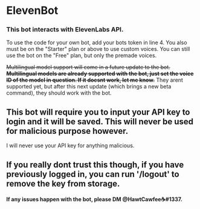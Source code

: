 # ElevenBot

### This bot interacts with ElevenLabs API.

To use the code for your own bot, add your bots token in line 4. You also must be on the "Starter" plan or above to use custom voices. You can still use the bot on the "Free" plan, but only the premade voices.

~~Multilingual model support will come in a future update to the bot. **Multilingual models are already supported with the bot, just set the voice ID of the model in question. If it doesnt work, let me know.**~~  They arent supported yet, but after this next update (which brings a new beta command), they should work with the bot.

## This bot will require you to input your API key to login and it will be saved. This will never be used for malicious purpose however. 

I will never use your API key for anything malicious. 

## If you really dont trust this though, if you have previously logged in, you can run '/logout' to remove the key from storage.

#### If any issues happen with the bot, please DM @HawtCawfee☕#1337.
